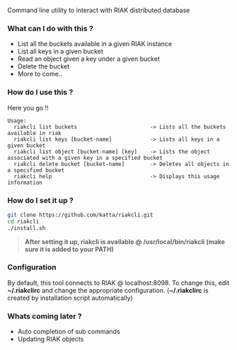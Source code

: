 Command line utility to interact with RIAK distributed database

### What can I do with this ?

* List all the buckets available in a given RIAK instance
* List all keys in a given bucket
* Read an object given a key under a given bucket
* Delete the bucket
* More to come..

### How do I use this ?

Here you go !!

```
Usage:
  riakcli list buckets                       -> Lists all the buckets available in riak
  riakcli list keys [bucket-name]            -> Lists all keys in a given bucket
  riakcli list object [bucket-name] [key]    -> Lists the object associated with a given key in a specified bucket
  riakcli delete bucket [bucket-name]        -> Deletes all objects in a specified bucket
  riakcli help                               -> Displays this usage information
```

### How do I set it up ?

```bash
git clone https://github.com/katta/riakcli.git
cd riakcli      
./install.sh
```

> __After setting it up, riakcli is available @ /usr/local/bin/riakcli (make sure it is added to your PATH)__

### Configuration

By default, this tool connects to RIAK @ localhost:8098. To change this, edit __~/.riakclirc__ and change the appropriate configuration. (__~/.riakclirc__ is created by installation script automatically)

### Whats coming later ?

* Auto completion of sub commands
* Updating RIAK objects

